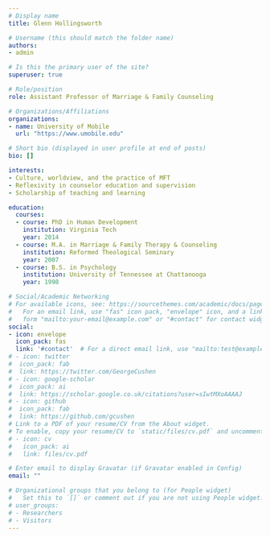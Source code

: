 ```yaml
---
# Display name
title: Glenn Hollingsworth

# Username (this should match the folder name)
authors:
- admin

# Is this the primary user of the site?
superuser: true

# Role/position
role: Assistant Professor of Marriage & Family Counseling

# Organizations/Affiliations
organizations:
- name: University of Mobile
  url: "https://www.umobile.edu"

# Short bio (displayed in user profile at end of posts)
bio: []

interests:
- Culture, worldview, and the practice of MFT
- Reflexivity in counselor education and supervision
- Scholarship of teaching and learning 

education:
  courses:
  - course: PhD in Human Development
    institution: Virginia Tech
    year: 2014
  - course: M.A. in Marriage & Family Therapy & Counseling
    institution: Reformed Theological Seminary
    year: 2007
  - course: B.S. in Psychology
    institution: University of Tennessee at Chattanooga
    year: 1998

# Social/Academic Networking
# For available icons, see: https://sourcethemes.com/academic/docs/page-builder/#icons
#   For an email link, use "fas" icon pack, "envelope" icon, and a link in the
#   form "mailto:your-email@example.com" or "#contact" for contact widget.
social: 
- icon: envelope
  icon_pack: fas
  link: '#contact'  # For a direct email link, use "mailto:test@example.org".
# - icon: twitter
#  icon_pack: fab
#  link: https://twitter.com/GeorgeCushen
# - icon: google-scholar
#  icon_pack: ai
#  link: https://scholar.google.co.uk/citations?user=sIwtMXoAAAAJ
# - icon: github
#  icon_pack: fab
#  link: https://github.com/gcushen
# Link to a PDF of your resume/CV from the About widget.
# To enable, copy your resume/CV to `static/files/cv.pdf` and uncomment the lines below.
# - icon: cv
#   icon_pack: ai
#   link: files/cv.pdf

# Enter email to display Gravatar (if Gravatar enabled in Config)
email: ""

# Organizational groups that you belong to (for People widget)
#   Set this to `[]` or comment out if you are not using People widget.
# user_groups:
# - Researchers
# - Visitors
---
```

